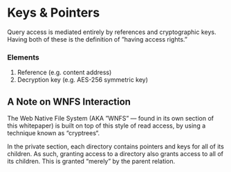 # Keys & Pointers

Query access is mediated entirely by references and cryptographic keys. Having both of these is the definition of ”having access rights.”

### Elements

1. Reference \(e.g. content address\)
2. Decryption key \(e.g. AES-256 symmetric key\)

## A Note on WNFS Interaction

The Web Native File System \(AKA ”WNFS” — found in its own section of this whitepaper\) is built on top of this style of read access, by using a technique known as “cryptrees“.

In the private section, each directory contains pointers and keys for all of its children. As such, granting access to a directory also grants access to all of its children. This is granted “merely” by the parent relation.

